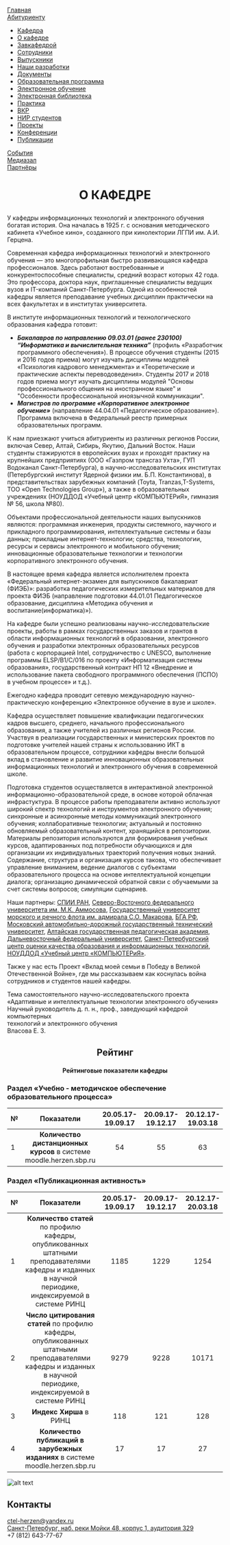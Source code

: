 [Главная](http://ict.herzen.spb.ru/)  
[Абитуриенту](http://ict.herzen.spb.ru/enrollee)  
* [Кафедра](http://ict.herzen.spb.ru/department)
* [О кафедре](http://ict.herzen.spb.ru/department/about-us)
* [Завкафедрой](http://ict.herzen.spb.ru/department/employees/person/vlasova-e-z)
* [Сотрудники](http://ict.herzen.spb.ru/department/employees)
* [Выпускники](http://ict.herzen.spb.ru/department/graduates)
* [Наши разработки](http://ict.herzen.spb.ru/department/development)
* [Документы](http://ict.herzen.spb.ru/department/documents)
* [Образовательная программа](http://ict.herzen.spb.ru/activity/educational-program)
* [Электронное обучение](http://ict.herzen.spb.ru/activity/e-learning)
* [Электронная библиотека](http://ict.herzen.spb.ru/activity/digital-library)
* [Практика](http://ict.herzen.spb.ru/activity/practice)
* [ВКР](http://ict.herzen.spb.ru/activity/vkr)
* [НИР студентов](http://ict.herzen.spb.ru/science/research-work)
* [Проекты](http://ict.herzen.spb.ru/science/projects)
* [Конференции](http://ict.herzen.spb.ru/science/conferences)
* [Публикации](http://ict.herzen.spb.ru/science/publications)  

[События](http://ict.herzen.spb.ru/events)  
[Медиазал](http://ict.herzen.spb.ru/media-room)  
[Партнёры](http://ict.herzen.spb.ru/partners)  
# <p align='center'> О КАФЕДРЕ </p>

У кафедры информационных технологий и электронного обучения богатая история. Она началась в 1925 г. с основания методического кабинета «Учебное кино», созданного при кинолектории ЛГПИ им. А.И. Герцена.

Современная кафедра информационных технологий и электронного обучения — это многопрофильная быстро развивающаяся кафедра профессионалов. Здесь работают востребованные и конкурентоспособные специалисты, средний возраст которых 42 года. Это профессора, доктора наук, приглашенные специалисты ведущих вузов и IT-компаний Санкт-Петербурга. Одной из особенностей кафедры является преподавание учебных дисциплин практически на всех факультетах и в институтах университета.

В институте информационных технологий и технологического образования кафедра готовит:

* **_Бакалавров по направлению 09.03.01 (ранее 230100) “Информатика и вычислительная техника”_** (профиль «Разработчик программного обеспечения»). В процессе обучения студенты (2015 и 2016 годов приема) могут изучать дисциплины модулей «Психология кадрового менеджмента» и «Теоретические и практические аспекты переводоведения». Студенты 2017 и 2018 годов приема могут изучать дисциплины модулей "Основы професcионального общения на иностранном языке" и "Особенности профеcсиональной иноязычной коммуникации".  
* **_Магистров по программе «Корпоративное электронное обучение»_** (направление 44.04.01 «Педагогическое образование»). Программа включена в Федеральный реестр примерных образовательных программ.  

К нам приезжают учиться абитуриенты из различных регионов России, включая Север, Алтай, Сибирь, Якутию, Дальний Восток. Наши студенты стажируются в европейских вузах и проходят практику на крупнейших предприятиях (ООО «Газпром трансгаз Ухта», ГУП Водоканал Санкт-Петербурга), в научно-исследовательских институтах (Петербургский институт Ядерной физики им. Б.П. Константинова), в представительствах зарубежных компаний (Toyta, Tranzas,T-Systems, ТОО «Open Technologies Group»), а также в образовательных учреждениях (НОУДДОД «Учебный центр «КОМПЬЮТЕРиЯ», гимназия № 56, школа №80).

Объектами профессиональной деятельности наших выпускников являются: программная инженерия, продукты системного, научного и прикладного программирования, интеллектуальные системы и базы данных; прикладные интернет-технологии; средства, технологии, ресурсы и сервисы электронного и мобильного обучения; инновационные образовательные технологии и технологии корпоративного электронного обучения.

В настоящее время кафедра является исполнителем проекта «Федеральный интернет-экзамен для выпускников бакалавриат (ФИЭБ)»: разработка педагогических измерительных материалов для проекта ФИЭБ (направление подготовки 44.01.01 Педагогическое образование, дисциплина «Методика обучения и воспитание(информатика)»).

На кафедре были успешно реализованы научно-исследовательские проекты, работы в рамках государственных заказов и грантов в области информационных технологий в образовании, электронного обучения и разработки электронных образовательных ресурсов (работа с корпорацией Intel, сотрудничество с UNESCO, выполнение программы ELSP/B1/C/016 по проекту «Информатизация системы образования», государственный контракт НП 12 «Внедрение и использование пакета свободного программного обеспечения (ПСПО) в учебном процессе» и т.д.).

Ежегодно кафедра проводит сетевую международную научно-практическую конференцию «Электронное обучение в вузе и школе».

Кафедра осуществляет повышение квалификации педагогических кадров высшего, среднего, начального профессионального образования, а также учителей из различных регионов России. Участвуя в реализации государственных и министерских проектов по подготовке учителей нашей страны к использованию ИКТ в образовательном процессе, сотрудники кафедры внесли большой вклад в становление и развитие инновационных образовательных информационных технологий и электронного обучения в современной школе.

Подготовка студентов осуществляется в интерактивной электронной информационно-образовательной среде, в основе которой облачная инфрастуктура. В процессе работы преподаватели активно используют широкий спектр технологий и инструментов электронного обучения; синхронные и асинхронные методы коммуникаций электронного обучения; коллаборативные технологии; актуальный и постоянно обновляемый образовательный контент, хранящийся в репозитории. Материалы репозитория используются для формирования учебных курсов, адаптированных под потребности обучающихся и для организации их индивидуальных траекторий получения новых знаний. Содержание, структура и организация курсов такова, что обеспечивает управление вниманием, ведение диалогов с субъектами образовательного процесса на основе интеллектуальной концепции диалога; организацию динамической обратной связи с обучаемыми за счет системы вопросов; симуляции сценариев.

Наши партнеры: [СПИИ РАН](http://www.spiiras.nw.ru/), [Северо-Восточного федерального университета им. М.К. Аммосова](https://www.s-vfu.ru/), [Государственный университет морского и речного флота им. адмирала С.О. Макарова](https://gumrf.ru/), [БГА РФ](http://www.bgarf.ru/), [Московский автомобильно-дорожный государственный технический университет](http://www.madi.ru/), [Алтайская государственная педагогическая академия](https://www.altspu.ru/), [Дальневосточный федеральный университет](https://www.dvfu.ru/), [Санкт-Петербургский центр оценки качества образования и информационных технологий](https://rcokoit.ru/), [НОУДДОД «Учебный центр «КОМПЬЮТЕРиЯ»](https://www.computeria.ru/).

Также у нас есть Проект «Вклад моей семьи в Победу в Великой Отечественной Войне», где мы рассказываем как коснулась война сотрудников и студентов нашей кафедры.

Тема самостоятельного научно-исследовательского проекта  
«Адаптивные и интеллектуальные технологии электронного обучения»  
Научный руководитель д. п. н., проф., заведующий кафедрой компьютерных  
технологий и электронного обучения  
Власова Е. З.  
## <p align='center'> Рейтинг </p>
#### <p align='center'> Рейтинговые показатели кафедры </p>
### Раздел «Учебно - методичское обеспечение образовательного процесса»
№  | Показатели | 20.05.17-19.09.17 | 20.09.17-19.12.17 | 20.12.17-19.03.18 | 20.03.17-19.05.18 | 20.05.17-19.09.18 | 20.09.18-19.12.18
:----- |:-----:|:-----:|:-----:|:-----:|:-----:|:-----:|:-----:
1  | **Количество дистанционных курсов** в системе moodle.herzen.sbp.ru| 54 | 55 | 63 | 66 | 85 | 102
### Раздел «Публикационная активность»
№  | Показатели | 20.05.17-19.09.17 | 20.09.17-19.12.17 | 20.12.17-20.03.18  | 20.09.18-19.12.18
:----- |:-----:|:-----:|:-----:|:-----:|:-----:
1  | **Количество статей** по профилю кафедры, опубликованных штатными преподавателями кафедры и изданных в научной периодике, индексируемой в системе РИНЦ | 1185 | 1229 | 1254 | 1395
2  | **Число цитирования статей** по профилю кафедры, опубликованных штатными преподавателями кафедры и изданных в научной периодике, индексируемой в системе РИНЦ| 9279 | 9228 | 10171 | 12085
3  | **Индекс Хирша** в РИНЦ | 118 | 121 | 128 | 141
4  | **Количество публикаций в зарубежных изданиях** в системе moodle.herzen.sbp.ru| 17 | 17 | 27 | 11

![alt text](https://ict.herzen.spb.ru/user/themes/bootstrap/images/master-photos/DSCN0951.JPG)
## Контакты
ctel-herzen@yandex.ru  
[Санкт-Петербург, наб. реки Мойки 48, корпус 1, аудитория 329](https://www.google.ru/maps/place/1+%D0%BA%D0%BE%D1%80%D0%BF%D1%83%D1%81/@59.9340622,30.316832,17z/data=!4m8!1m2!2m1!1z0KHQsNC90LrRgi3Qn9C10YLQtdGA0LHRg9GA0LMsINC90LDQsS4g0YDQtdC60Lgg0JzQvtC50LrQuCwgNDgsINC60L7RgNC_0YPRgSAx!3m4!1s0x0:0xde67d372394025c!8m2!3d59.9327881!4d30.3181256)  
+7 (812) 643-77-67
<!-- Автор верстки: Артем Будагян -->
